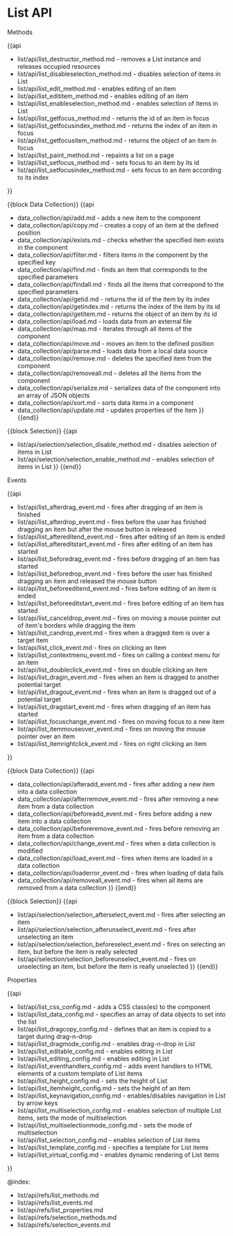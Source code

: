List API
=============
	
<div class='h2'>Methods</div>

{{api

- list/api/list_destructor_method.md - removes a List instance and releases occupied resources
- list/api/list_disableselection_method.md - disables selection of items in List
- list/api/list_edit_method.md - enables editing of an item
- list/api/list_edititem_method.md - enables editing of an item
- list/api/list_enableselection_method.md - enables selection of items in List
- list/api/list_getfocus_method.md - returns the id of an item in focus
- list/api/list_getfocusindex_method.md - returns the index of an item in focus
- list/api/list_getfocusitem_method.md - returns the object of an item in focus
- list/api/list_paint_method.md - repaints a list on a page
- list/api/list_setfocus_method.md - sets focus to an item by its id
- list/api/list_setfocusindex_method.md - sets focus to an item according to its index

}}

{{block Data Collection}}
{{api
- data_collection/api/add.md - adds a new item to the component
- data_collection/api/copy.md - creates a copy of an item at the defined position
- data_collection/api/exists.md - checks whether the specified item exists in the component
- data_collection/api/filter.md - filters items in the component by the specified key
- data_collection/api/find.md - finds an item that corresponds to the specified parameters
- data_collection/api/findall.md - finds all the items that correspond to the specified parameters
- data_collection/api/getid.md - returns the id of the item by its index
- data_collection/api/getindex.md - returns the index of the item by its id
- data_collection/api/getitem.md - returns the object of an item by its id
- data_collection/api/load.md - loads data from an external file
- data_collection/api/map.md - iterates through all items of the component
- data_collection/api/move.md - moves an item to the defined position
- data_collection/api/parse.md - loads data from a local data source
- data_collection/api/remove.md - deletes the specified item from the component
- data_collection/api/removeall.md - deletes all the items from the component
- data_collection/api/serialize.md - serializes data of the component into an array of JSON objects
- data_collection/api/sort.md - sorts data items in a component
- data_collection/api/update.md - updates properties of the item
}}
{{end}}

{{block Selection}}
{{api
- list/api/selection/selection_disable_method.md - disables selection of items in List
- list/api/selection/selection_enable_method.md - enables selection of items in List
}}
{{end}}

<div class='h2'>Events</div>

{{api

- list/api/list_afterdrag_event.md - fires after dragging of an item is finished
- list/api/list_afterdrop_event.md - fires before the user has finished dragging an item but after the mouse button is released
- list/api/list_aftereditend_event.md - fires after editing of an item is ended
- list/api/list_aftereditstart_event.md - fires after editing of an item has started
- list/api/list_beforedrag_event.md - fires before dragging of an item has started
- list/api/list_beforedrop_event.md - fires before the user has finished dragging an item and released the mouse button
- list/api/list_beforeeditend_event.md - fires before editing of an item is ended
- list/api/list_beforeeditstart_event.md - fires before editing of an item has started
- list/api/list_canceldrop_event.md - fires on moving a mouse pointer out of item's borders while dragging the item
- list/api/list_candrop_event.md - fires when a dragged item is over a target item
- list/api/list_click_event.md - fires on clicking an item
- list/api/list_contextmenu_event.md - fires on calling a context menu for an item
- list/api/list_doubleclick_event.md - fires on double clicking an item
- list/api/list_dragin_event.md - fires when an item is dragged to another potential target
- list/api/list_dragout_event.md - fires when an item is dragged out of a potential target
- list/api/list_dragstart_event.md - fires when dragging of an item has started 
- list/api/list_focuschange_event.md - fires on moving focus to a new item
- list/api/list_itemmouseover_event.md - fires on moving the mouse pointer over an item
- list/api/list_itemrightclick_event.md - fires on right clicking an item

}}

{{block Data Collection}}
{{api
- data_collection/api/afteradd_event.md - fires after adding a new item into a data collection
- data_collection/api/afterremove_event.md - fires after removing a new item from a data collection
- data_collection/api/beforeadd_event.md - fires before adding a new item into a data collection
- data_collection/api/beforeremove_event.md - fires before removing an item from a data collection
- data_collection/api/change_event.md - fires when a data collection is modified
- data_collection/api/load_event.md - fires when items are loaded in a data collection
- data_collection/api/loaderror_event.md - fires when loading of data fails
- data_collection/api/removeall_event.md - fires when all items are removed from a data collection
}}
{{end}}

{{block Selection}}
{{api
- list/api/selection/selection_afterselect_event.md - fires after selecting an item
- list/api/selection/selection_afterunselect_event.md - fires after unselecting an item
- list/api/selection/selection_beforeselect_event.md - fires on selecting an item, but before the item is really selected
- list/api/selection/selection_beforeunselect_event.md - fires on unselecting an item, but before the item is really unselected
}}
{{end}}


<div class='h2'>Properties</div>

{{api

- list/api/list_css_config.md - adds a CSS class(es) to the component
- list/api/list_data_config.md - specifies an array of data objects to set into the list
- list/api/list_dragcopy_config.md - defines that an item is copied to a target during drag-n-drop
- list/api/list_dragmode_config.md - enables drag-n-drop in List
- list/api/list_editable_config.md - enables editing in List
- list/api/list_editing_config.md - enables editing in List
- list/api/list_eventhandlers_config.md - adds event handlers to HTML elements of a custom template of List items
- list/api/list_height_config.md - sets the height of List
- list/api/list_itemheight_config.md - sets the height of an item
- list/api/list_keynavigation_config.md - enables/disables navigation in List by arrow keys
- list/api/list_multiselection_config.md - enables selection of multiple List items, sets the mode of multiselection
- list/api/list_multiselectionmode_config.md - sets the mode of multiselection
- list/api/list_selection_config.md - enables selection of List items
- list/api/list_template_config.md - specifies a template for List items
- list/api/list_virtual_config.md - enables dynamic rendering of List items

}}

@index:
- list/api/refs/list_methods.md
- list/api/refs/list_events.md
- list/api/refs/list_properties.md
- list/api/refs/selection_methods.md
- list/api/refs/selection_events.md